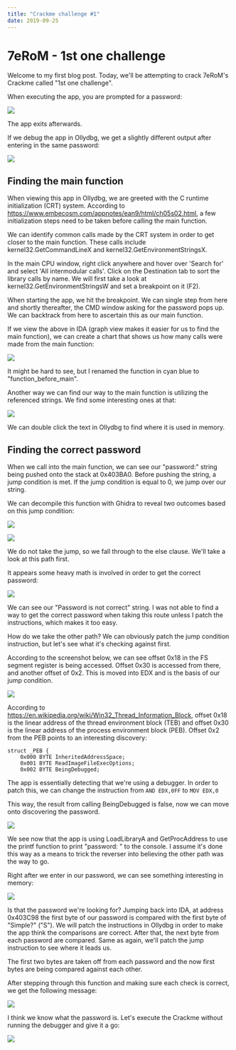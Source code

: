 ```yaml
---
title: "Crackme challenge #1"
date: 2019-09-25
---
```


# 7eRoM - 1st one challenge

Welcome to my first blog post. Today, we'll be attempting to crack 7eRoM's Crackme called "1st one challenge".

When executing the app, you are prompted for a password:

![](images/1.PNG)

The app exits afterwards.

If we debug the app in Ollydbg, we get a slightly different output after entering in the same password:

![](images/2.PNG)

## Finding the main function

When viewing this app in Ollydbg, we are greeted with the C runtime initialization (CRT) system. According to https://www.embecosm.com/appnotes/ean9/html/ch05s02.html, a few initialization steps need to be taken before calling the main function.

We can identify common calls made by the CRT system in order to get closer to the main function. These calls include kernel32.GetCommandLineX and kernel32.GetEnvironmentStringsX.

In the main CPU window, right click anywhere and hover over 'Search for' and select 'All intermodular calls'. Click on the Destination tab to sort the library calls by name. We will first take a look at kernel32.GetEnvironmentStringsW and set a breakpoint on it (F2).

When starting the app, we hit the breakpoint. We can single step from here and shortly thereafter, the CMD window asking for the password pops up. We can backtrack from here to ascertain this as our main function.

If we view the above in IDA (graph view makes it easier for us to find the main function), we can create a chart that shows us how many calls were made from the main function:

![](images/3.PNG)

It might be hard to see, but I renamed the function in cyan blue to "function_before_main".

Another way we can find our way to the main function is utilizing the referenced strings. We find some interesting ones at that:

![](images/4.PNG)

We can double click the text in Ollydbg to find where it is used in memory.

## Finding the correct password

When we call into the main function, we can see our "password:" string being pushed onto the stack at 0x403BA0. Before pushing the string, a jump condition is met. If the jump condition is equal to 0, we jump over our string.

We can decompile this function with Ghidra to reveal two outcomes based on this jump condition:

![](images/5.PNG)

![](images/6.PNG)

We do not take the jump, so we fall through to the else clause. We'll take a look at this path first.

It appears some heavy math is involved in order to get the correct password:

![](images/7.PNG)

We can see our "Password is not correct" string. I was not able to find a way to get the correct password when taking this route unless I patch the instructions, which makes it too easy.

How do we take the other path? We can obviously patch the jump condition instruction, but let's see what it's checking against first.

According to the screenshot below, we can see offset 0x18 in the FS segment register is being accessed. Offset 0x30 is accessed from there, and another offset of 0x2. This is moved into EDX and is the basis of our jump condition. 

![](images/8.PNG)

According to https://en.wikipedia.org/wiki/Win32_Thread_Information_Block, offset 0x18 is the linear address of the thread environment block (TEB) and offset 0x30 is the linear address of the process environment block (PEB). Offset 0x2 from the PEB points to an interesting discovery:

```
struct _PEB {
    0x000 BYTE InheritedAddressSpace;
    0x001 BYTE ReadImageFileExecOptions;
    0x002 BYTE BeingDebugged;
```

The app is essentially detecting that we're using a debugger. In order to patch this, we can change the instruction from `AND EDX,0FF` to `MOV EDX,0`

This way, the result from calling BeingDebugged is false, now we can move onto discovering the password.

![](images/9.PNG)

We see now that the app is using LoadLibraryA and GetProcAddress to use the printf function to print "password: " to the console. I assume it's done this way as a means to trick the reverser into believing the other path was the way to go.

Right after we enter in our password, we can see something interesting in memory:

![](images/10.PNG)

Is that the password we're looking for? Jumping back into IDA, at address 0x403C98 the first byte of our password is compared with the first byte of "Simple?" ("S"). We will patch the instructions in Ollydbg in order to make the app think the comparisons are correct. After that, the next byte from each password are compared. Same as again, we'll patch the jump instruction to see where it leads us.

The first two bytes are taken off from each password and the now first bytes are being compared against each other.

After stepping through this function and making sure each check is correct, we get the following message:

![](images/11.PNG)

I think we know what the password is. Let's execute the Crackme without running the debugger and give it a go:

![](images/12.PNG)